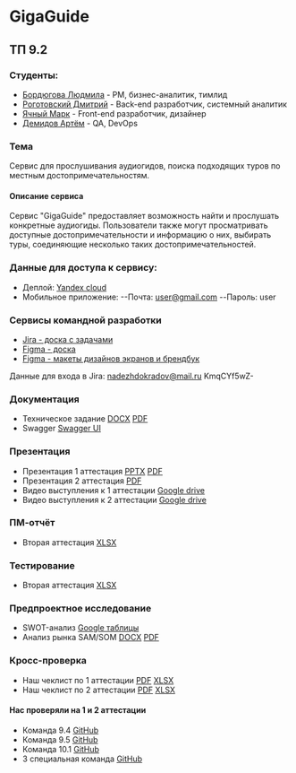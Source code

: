 # GigaGuide

## ТП 9.2

### Студенты:
- [Бордюгова Людмила](https://github.com/Amelia-coder) - PM, бизнес-аналитик, тимлид
- [Роготовский Дмитрий](https://github.com/Hakyur) - Back-end разработчик, системный аналитик
- [Ячный Марк](https://github.com/MarkYachnyy) - Front-end разработчик, дизайнер
- [Демидов Артём](https://github.com/LatinMapsLives) - QA, DevOps

### Тема
Сервис для прослушивания аудиогидов, поиска подходящих туров по местным достопримечательностям.

#### Описание сервиса
  Сервис "GigaGuide" предоставляет возможность найти и прослушать конкретные аудиогиды. Пользователи также могут просматривать доступные достопримечательности и информацию о них, выбирать туры, соединяющие несколько таких достопримечательностей.

### Данные для доступа к сервису:
  - Деплой: [Yandex cloud](http://158.160.179.56:8080)
  - Мобильное приложение:
  --Почта: user@gmail.com
  --Пароль: user

### Сервисы командной разработки
  - [Jira - доска с задачами](https://melgrebannyusith.atlassian.net/jira/software/projects/GUARD/boards/3?atlOrigin=eyJpIjoiN2JkMWNmZDE1OTdlNGZiODkzOTIxZmMwNjg1Y2EzMTciLCJwIjoiaiJ9)
  - [Figma - доска](https://www.figma.com/board/7V8hfokyhVc5VN5UFa2SD0/%D0%90%D1%83%D0%B4%D0%B8%D0%BE%D0%B3%D0%B8%D0%B4%D1%8B?node-id=0-1&t=zjI9NQ4nZwteQB15-1)
  - [Figma - макеты дизайнов экранов и брендбук](https://www.figma.com/design/VCv4cfkEZguK36LCBo7BWj/%D0%90%D1%83%D0%B4%D0%B8%D0%BE%D0%B3%D0%B8%D0%B4%D1%8B-%D0%B4%D0%B8%D0%B7%D0%B0%D0%B9%D0%BD?node-id=0-1&t=5QrhRxIY97VcRbKf-1)

  Данные для входа в Jira: nadezhdokradov@mail.ru KmqCYf5wZ-

### Документация
  - Техническое задание [DOCX](https://github.com/LatinMapsLives/GigaGuide/blob/main/documentation/%D0%A2%D0%B5%D1%85%D0%BD%D0%B8%D1%87%D0%B5%D1%81%D0%BA%D0%BE%D0%B5%20%D0%B7%D0%B0%D0%B4%D0%B0%D0%BD%D0%B8%D0%B5.docx) [PDF](https://github.com/LatinMapsLives/GigaGuide/blob/main/documentation/%D0%A2%D0%B5%D1%85%D0%BD%D0%B8%D1%87%D0%B5%D1%81%D0%BA%D0%BE%D0%B5%20%D0%B7%D0%B0%D0%B4%D0%B0%D0%BD%D0%B8%D0%B5.pdf)
  - Swagger [Swagger UI](http://158.160.179.56:8080/webjars/swagger-ui/index.html)

### Презентация
  - Презентация 1 аттестация [PPTX](https://github.com/LatinMapsLives/GigaGuide/blob/main/presentation/GigaGuide%20%D0%9F%D1%80%D0%B5%D0%B7%D0%B5%D0%BD%D1%82%D0%B0%D1%86%D0%B8%D1%8F.pptx) [PDF](https://github.com/LatinMapsLives/GigaGuide/blob/main/presentation/GigaGuide%20%D0%9F%D1%80%D0%B5%D0%B7%D0%B5%D0%BD%D1%82%D0%B0%D1%86%D0%B8%D1%8F.pdf)
  - Презентация 2 аттестация [PDF](https://github.com/LatinMapsLives/GigaGuide/blob/main/presentation/%D0%9F%D1%80%D0%B5%D0%B7%D0%B0%D0%BD%D1%82%D0%B0%D1%86%D0%B8%D1%8F%202%20%D0%B0%D1%82%D1%82%D0%B5%D1%81%D1%82%D0%B0%D1%86%D0%B8%D1%8F.pdf)
  - Видео выступления к 1 аттестации [Google drive](https://drive.google.com/file/d/1a5Djmm-MIyd6UD06F7tifHbb_PvEhg7m/view?usp=sharing)
  - Видео выступления к 2 аттестации [Google drive](https://drive.google.com/file/d/13TxfadW8J7Pzk_-13ACKs_jv72IvYAaR/view?usp=sharing)

### ПМ-отчёт
  - Вторая аттестация [XLSX](https://github.com/LatinMapsLives/GigaGuide/blob/main/documentation/%D0%9E%D1%82%D1%87%D0%B5%D1%82%20%D0%9F%D0%9C.xlsx)

### Тестирование
  - Вторая аттестация [XLSX](https://github.com/LatinMapsLives/GigaGuide/blob/main/documentation/%D0%9E%D1%82%D1%87%D0%B5%D1%82%20UNIT-TESTS.xlsx)
    
### Предпроектное исследование
  - SWOT-анализ [Google таблицы](https://docs.google.com/spreadsheets/d/1jxUEAsRuFycXZ_KhZAxvzojmkwrpYNN-9BWg3r2WFRo/edit?usp=sharing)
  - Анализ рынка SAM/SOM [DOCX](https://github.com/LatinMapsLives/GigaGuide/blob/main/documentation/%D0%90%D0%BD%D0%B0%D0%BB%D0%B8%D0%B7%20%D1%80%D1%8B%D0%BD%D0%BA%D0%B0.docx) [PDF](https://github.com/LatinMapsLives/GigaGuide/blob/main/documentation/%D0%90%D0%BD%D0%B0%D0%BB%D0%B8%D0%B7%20%D1%80%D1%8B%D0%BD%D0%BA%D0%B0.pdf)
    
### Кросс-проверка
  - Наш чеклист по 1 аттестации [PDF](https://github.com/LatinMapsLives/GigaGuide/blob/main/documentation/%D0%A7%D0%B5%D0%BA%D0%BB%D0%B8%D1%81%D1%82%209.2.pdf) [XLSX](https://github.com/LatinMapsLives/GigaGuide/blob/main/documentation/%D0%A7%D0%B5%D0%BA%D0%BB%D0%B8%D1%81%D1%82%209.2.xlsx)
  - Наш чеклист по 2 аттестации [PDF](https://github.com/LatinMapsLives/GigaGuide/blob/main/documentation/%D0%A7%D0%B5%D0%BA%D0%BB%D0%B8%D1%81%D1%82%209.2%202%20%D0%B0%D1%82%D1%82%D0%B5%D1%81%D1%82%D0%B0%D1%86%D0%B8%D1%8F.pdf) [XLSX](https://github.com/LatinMapsLives/GigaGuide/blob/main/documentation/%D0%A7%D0%B5%D0%BA%D0%BB%D0%B8%D1%81%D1%82%209.2%202%20%D0%B0%D1%82%D1%82%D0%B5%D1%81%D1%82%D0%B0%D1%86%D0%B8%D1%8F.xlsx)
#### Нас проверяли на 1 и 2 аттестации
  - Команда 9.4 [GitHub](https://github.com/MaksimStrelnikov/tp-9.4)
  - Команда 9.5 [GitHub](https://github.com/kotovro/TP-9-5)
  - Команда 10.1 [GitHub](https://github.com/Storix2025/Storix)
  - 3 специальная команда [GitHub](https://github.com/intrafellow/TechTrackInvest)

